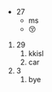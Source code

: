 * 27
  - ms
  - :kissing_closed_eyes:
  
1. 29
    1. kkisl
    2. car
2. 3
    1. bye
    
    
   
